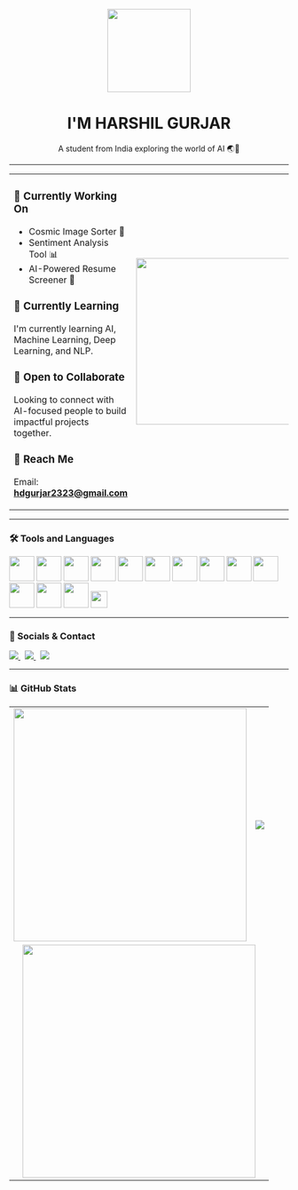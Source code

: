 <p align="center">
  <img src="https://www.adoreinfotech.com/assets/img/chatbot-marketing.gif" width="150" />
</p>

<h1 align="center">I'M HARSHIL GURJAR</h1>
<p align="center">A student from India exploring the world of AI 🌏🤖</p>

---

<table>
<tr>
<td>

### 🤖 Currently Working On
- Cosmic Image Sorter 🚀
- Sentiment Analysis Tool 📊  
- AI-Powered Resume Screener 📄  

  

### 📘 Currently Learning  
I'm currently learning AI, Machine Learning, Deep Learning, and NLP.

### 🤝 Open to Collaborate  
Looking to connect with AI-focused people to build impactful projects together.

### 📩 Reach Me  
Email: **hdgurjar2323@gmail.com**

</td>
<td>
  <img src="https://compote.slate.com/images/5123743f-a73d-4a62-84ab-b17ab3fe0845.gif" width="300" />
</td>
</tr>
</table>

---

### 🛠️ Tools and Languages  
<p align="left">
  <img src="https://skillicons.dev/icons?i=c" height="45" />
  <img src="https://skillicons.dev/icons?i=cpp" height="45" />
  <img src="https://skillicons.dev/icons?i=java" height="45" />
  <img src="https://skillicons.dev/icons?i=python" height="45" />
  <img src="https://skillicons.dev/icons?i=mysql" height="45" />
  <img src="https://skillicons.dev/icons?i=html" height="45" />
  <img src="https://skillicons.dev/icons?i=css" height="45" />
  <img src="https://skillicons.dev/icons?i=javascript" height="45" />
  <img src="https://skillicons.dev/icons?i=flask" height="45" />
  <img src="https://skillicons.dev/icons?i=tensorflow" height="45" />
  <img src="https://skillicons.dev/icons?i=pytorch" height="45" />
  <img src="https://skillicons.dev/icons?i=git" height="45" />
  <img src="https://skillicons.dev/icons?i=vscode" height="45" />
  <img src="https://img.shields.io/badge/Google%20Colab-F9AB00?style=for-the-badge&logo=googlecolab&logoColor=white" height="30" />
</p>


---

### 🔗 Socials & Contact  
<p align="left">
  <a href="https://www.linkedin.com/in/harshil-gurjar23/" target="_blank">
    <img src="https://img.shields.io/badge/LinkedIn-0077B5?style=for-the-badge&logo=linkedin&logoColor=white" />
  </a>
  &nbsp;
  <a href="https://twitter.com" target="_blank">
    <img src="https://img.shields.io/badge/Twitter-1DA1F2?style=for-the-badge&logo=twitter&logoColor=white" />
  </a>
  &nbsp;
  <a href="mailto:hdgurjar2323@gmail.com">
    <img src="https://img.shields.io/badge/Gmail-D14836?style=for-the-badge&logo=gmail&logoColor=white" />
  </a>
</p>

---

### 📊 GitHub Stats

<table>
<tr>
<td>
  <img src="https://github-readme-stats.vercel.app/api?username=HarshilxAI&show_icons=true&theme=default&bg_color=ADD8E6&text_color=000000&title_color=000000&icon_color=000000" width="420"/>
</td>
<td>
  <p align="center">
  <img src="https://github-readme-streak-stats.herokuapp.com/?user=HarshilxAI&theme=default&background=ADD8E6&ring=000000&currStreakLabel=000000&fire=000000" />
</p>

</td>
</tr>
<tr>
  <td colspan="2" align="center">
    <img src="https://github-readme-stats.vercel.app/api/top-langs?username=HarshilxAI&repo=Currency-Converter&layout=compact&bg_color=ADD8E6&text_color=000000&title_color=000000&icon_color=000000&border_color=000000" width="420" />
  </td>
</tr>
</table>
